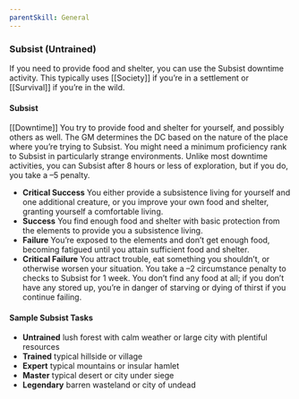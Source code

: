 ```yaml
---
parentSkill: General 
---
```



### Subsist (Untrained)

If you need to provide food and shelter, you can use the Subsist downtime activity. This typically uses [[Society]] if you’re in a settlement or [[Survival]] if you’re in the wild.

#### Subsist
[[Downtime]]
You try to provide food and shelter for yourself, and possibly others as well.
The GM determines the DC based on the nature of the place where you’re trying to Subsist. You might need a minimum proficiency rank to Subsist in particularly strange environments.
Unlike most downtime activities, you can Subsist after 8 hours or less of exploration, but if you do, you take a –5 penalty.
- **Critical Success** You either provide a subsistence living for yourself and one additional creature, or you improve your own food and shelter, granting yourself a comfortable living.
- **Success** You find enough food and shelter with basic protection from the elements to provide you a subsistence living.
- **Failure** You’re exposed to the elements and don’t get enough food, becoming fatigued until you attain sufficient food and shelter.
- **Critical Failure** You attract trouble, eat something you shouldn’t, or otherwise worsen your situation. You take a –2 circumstance penalty to checks to Subsist for 1 week. You don’t find any food at all; if you don’t have any stored up, you’re in danger of starving or dying of thirst if you continue failing.


#### Sample Subsist Tasks
- **Untrained** lush forest with calm weather or large city with plentiful resources
- **Trained** typical hillside or village
- **Expert** typical mountains or insular hamlet
- **Master** typical desert or city under siege
- **Legendary** barren wasteland or city of undead



